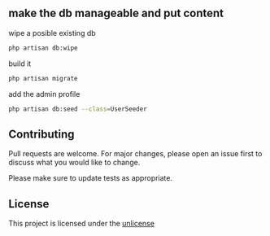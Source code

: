 ## make the db manageable and put content 

wipe a posible existing db
```bash
php artisan db:wipe
```
build it
```bash
php artisan migrate
```
add the admin profile
```bash
php artisan db:seed --class=UserSeeder
```
## Contributing
Pull requests are welcome. For major changes, please open an issue first to discuss what you would like to change.

Please make sure to update tests as appropriate.

## License
This project is licensed under the [unlicense](https://choosealicense.com/licenses/unlicense/)